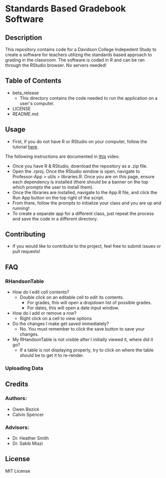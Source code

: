 # Standards Based Gradebook Software
## Description
This repository contains code for a Davidson College Indepedent Study to create a software for teachers utilizng the standards based approach to grading in the classroom. The software is coded in R and can be ran through the RStudio browser. No servers needed!

## Table of Contents
* beta_release
  + This directory contains the code needed to run the application on a user's computer.
* LICENSE
* README.md

## Usage
* First, if you do not have R or RStudio on your computer, follow the tutorial [here](https://rstudio-education.github.io/hopr/starting.html).

The following instructions are documented in [this](https://youtu.be/e5deUoDPng8) video.
* Once you have R & RStudio, download the repository as a .zip file.
* Open the .rproj. Once the RStudio window is open, navigate to Professor-App > utils > libraries.R. Once you are on this page, ensure each dependency is installed (there should be a banner on the top which prompts the user to install them).
* Once the libraries are installed, navigate to the App.R file, and click the Run App button on the top right of the script.
* From there, follow the prompts to initialize your class and you are up and running!
* To create a separate app for a different class, just repeat the process and save the code in a different directory.

## Contributing
* If you would like to contribute to the project, feel free to submit issues or pull requests!
## FAQ
### RHandsonTable
* How do I edit cell contents?
  - Double click on an editable cell to edit its contents.
    - For grades, this will open a dropdown list of possible grades.
    - For dates, this will open a date input window.
* How do I add or remove a row?
  - Right click on a cell to view options
* Do the changes I make get saved immediately?
  - No. You must remember to click the save button to save your changes.
* My RHandsonTable is not visible after I initially viewed it, where did it go?
  - If a table is not displaying properly, try to click on where the table should be to get it to re-render.
### Uploading Data


## Credits
### Authors: 
* Owen Bezick 
* Calvin Spencer

### Advisors: 
* Dr. Heather Smith 
* Dr. Sakib Miazi

## License
MIT License
